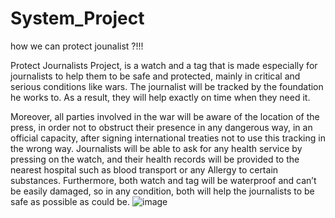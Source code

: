 # System_Project
how we can protect jounalist ?!!! 


Protect Journalists Project, is a watch and a tag that is made especially for journalists to help them to be safe and protected, mainly in critical and serious conditions like wars. The journalist will be tracked by the foundation he works to. As a result, they will help exactly on time when they need it.

Moreover, all parties involved in the war will be aware of the location of the press, in order not to obstruct their presence in any dangerous way, in an official capacity, after signing international treaties not to use this tracking in the wrong way. Journalists will be able to ask for any health service by pressing on the watch, and their health records will be provided to the nearest hospital such as blood transport or any Allergy to certain substances. Furthermore, both watch and tag will be waterproof and can’t be easily damaged, so in any condition, both will help the journalists to be safe as possible as could be.
![image](https://user-images.githubusercontent.com/93215532/194413658-a6baff26-8063-41d8-91cf-01a81abb78f8.png)

